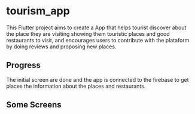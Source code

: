 # tourism_app

This Flutter project aims to create a App that helps tourist discover about the place they are visiting showing them touristic places and good restaurants to visit, and encourages users to contribute with the plataform by doing reviews and proposing new places.

## Progress

The initial screen are done and the app is connected to the firebase to get places the information about the places and restaurants. 

## Some Screens

<!-- Solarized dark             |  Solarized Ocean
:-------------------------:|:-------------------------:
![alt text][place_information]  |  ![alt text][ap]


[place_information]: https://drive.google.com/file/d/1TGS6xCohhfRG28aJmZjZVZDCLTVPNGAK/view?usp=sharing
[ap]: https://image.freepik.com/vetores-gratis/palavra-de-neon-de-rap-e-microfone-no-contorno-de-chama_1262-11901.jpg -->
